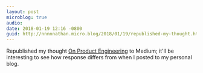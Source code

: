 ```yaml
---
layout: post
microblog: true
audio: 
date: 2018-01-19 12:16 -0800
guid: http://nnnnnathan.micro.blog/2018/01/19/republished-my-thought.html
---
```

Republished my thought [On Product Engineering](https://medium.com/@nyergler/on-product-engineering-fc415360e5d5) to Medium; it'll be interesting to see how response differs from when I posted to my personal blog.
